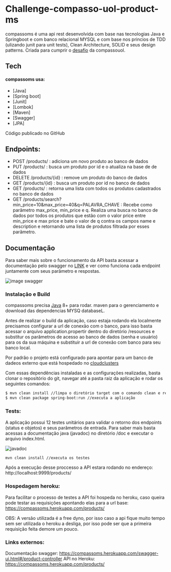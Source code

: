 # Challenge-compasso-uol-product-ms

compassoms é uma api rest desenvolvida com base nas tecnologias Java e Springboot e com banco relacional MYSQL e com base nos princios de TDD (ulizando junit para unit tests), Clean Architecture, SOLID e seus design patterns. Criada para cumprir o [desafio](https://bitbucket.org/RecrutamentoDesafios/desafio-java-springboot/src/master/) da compassouol.

## Tech
#### compassoms usa:

* [Java]
* [Spring boot]
* [Junit]
* [Lombok]
* [Maven]
* [Swagger]
* [JPA] 

Código publicado no GitHub

## Endpoints:
  - POST /products/ : adiciona um novo produto ao banco de dados
  - PUT /products/ : busca um produto por id e o atualiza na base de de dados
  - DELETE /products/{id} : remove um produto do banco de dados
  - GET /products/{id} : busca um produto por id no banco de dados
  - GET /products/ : retorna uma lista com todos os produtos cadastrados no banco de dados
  - GET /products/search?min_price=10&max_price=40&q=PALAVRA_CHAVE : Recebe como parâmetro max_price, min_price e q. Realiza uma busca no banco de dados por todos os produtos que estão com o valor price entre min_price e max price e bate o valor de q contra os campos name e description e retornando uma lista de produtos filtrada por esses parâmetro.
 
## Documentação
Para saber mais sobre o funcionamento da API basta acessar a documentação pelo swagger no [LINK](https://compassoms.herokuapp.com/swagger-ui.html#/product-controller) e ver como funciona cada endpoint juntamente com seus parâmetro e respostas.

![image swagger](https://i.imgur.com/7eRfp3W.png)

### Instalação e Build

compassoms precisa [Java](https://www.java.com/pt-BR/download/) 8+ para rodar.
maven para o gerenciamento e download das dependencias
MYSQ databaseL.

 Antes de realizar o build da aplicação, caso estaja rodando ela localmente precisamos configurar a url de conexão com o banco, para isso basta acessar o arquivo application.propertir dentro do diretório /resources e substitur os parâmetros de acesso ao banco de dados (senha e usuário) para os da sua máquina e substituir a url de conexão com banco para seu banco local.
 
 Por padrão o projeto está configurado para apontar para um banco de dadeos externo que está hospedado no [cloudclusters](https://clients.cloudclusters.io)

Com essas dependências instaladas e as configurações realizadas, basta clonar o repositório do git, navegar até a pasta raiz da aplicação e rodar os seguintes comandos:

```sh
$ mvn clean install //limpa o diretório target com o comando clean e realiza o download das dependências com install, além disso realiza todos os testes unitarios.
$ mvn clean package spring-boot:run //executa a aplicação
```

### Tests:
A aplicação possui 12 testes unitários para validar o retorno dos endpoints (status e objetos) e seus parâmetros de entrada.
Para saber mais basta acessas a documentação java (javadoc) no diretório /doc e executar o arquivo index.html.

![javadoc](https://i.imgur.com/OckqkI9.png)
```sh
mvn clean install //executa os testes
```
Após a execução desse proccesso a API estara rodando no endereço: http://localhost:9999/products/

### Hospedagem heroku:

Para facilitar o processo de testes a API foi hospeda no heroku, caso queira pode testar as requisições apontando elas para a url base:
https://compassoms.herokuapp.com/products/

OBS: A versão utilizada é a free dyno, por isso caso a api fique muito tempo sem ser utilizada o heroku a desliga, por isso pode ser que a primeira requisição feita demore um pouco.

### Links externos:

Documentação swagger: https://compassoms.herokuapp.com/swagger-ui.html#/product-controller
API no Heroku: https://compassoms.herokuapp.com/products/


